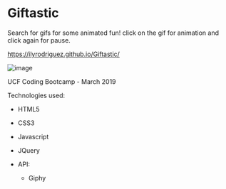 # Giftastic

Search for gifs for some animated fun! 
click on the gif for animation and click again for pause. 

https://ilyrodriguez.github.io/Giftastic/

![image](https://user-images.githubusercontent.com/24906805/58767130-2fab9880-8555-11e9-89cf-ba3f9ad0e5bb.png)


UCF Coding Bootcamp  -  March 2019

Technologies used:
- HTML5
- CSS3
- Javascript
- JQuery

- API:
   - Giphy
 
